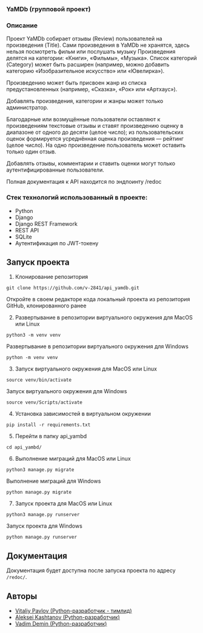 ### YaMDb (групповой проект)
### Описание
Проект YaMDb собирает отзывы (Review) пользователей на произведения (Title).
Сами произведения в YaMDb не хранятся, здесь нельзя посмотреть фильм или послушать музыку
Произведения делятся на категории: «Книги», «Фильмы», «Музыка».
Список категорий (Category) может быть расширен (например, можно добавить категорию «Изобразительное искусство» или «Ювелирка»).

Произведению может быть присвоен жанр из списка предустановленных (например, «Сказка», «Рок» или «Артхаус»).

Добавлять произведения, категории и жанры может только администратор.

Благодарные или возмущённые пользователи оставляют к произведениям текстовые отзывы и ставят произведению оценку в диапазоне от одного до десяти (целое число); из пользовательских оценок формируется усреднённая оценка произведения — рейтинг (целое число). На одно произведение пользователь может оставить только один отзыв.

Добавлять отзывы, комментарии и ставить оценки могут только аутентифицированные пользователи.

Полная документация к API находится по эндпоинту /redoc

### Стек технологий использованный в проекте:
-   Python
-   Django
-   Django REST Framework
-   REST API
-   SQLite
-   Аутентификация по JWT-токену

## Запуск проекта
1. Клонирование репозитория
```
git clone https://github.com/v-2841/api_yamdb.git
```
Откройте в своем редакторе кода локальный проекта из репозитория GitHub, клонированного ранее

2. Развертывание в репозитории виртуального окружения для MacOS или Linux
```
python3 -m venv venv
```
Развертывание в репозитории виртуального окружения для Windows
```
python -m venv venv
```

3. Запуск виртуального окружения для MacOS или Linux
```
source venv/bin/activate
```
Запуск виртуального окружения для Windows
```
source venv/Scripts/activate
```

4. Установка зависимостей в виртуальном окружении
```
pip install -r requirements.txt
```

5. Перейти в папку api_yambd
```
cd api_yambd/
```

6. Выполнение миграций для MacOS или Linux
```
python3 manage.py migrate
```
Выполнение миграций для Windows
```
python manage.py migrate
```

7. Запуск проекта для MacOS или Linux
```
python3 manage.py runserver
```
Запуск проекта для Windows
```
python manage.py runserver
```

## Документация
Документация будет доступна после запуска проекта по адресу `/redoc/`.

## Авторы
- [Vitaliy Pavlov (Python-разработчик - тимлид)](https://github.com/v-2841)
- [Aleksei Kashtanov (Python-разработчик)](https://github.com/frensiss2001)
- [Vadim Demin (Python-разработчик)](https://github.com/Jaguar0505)
